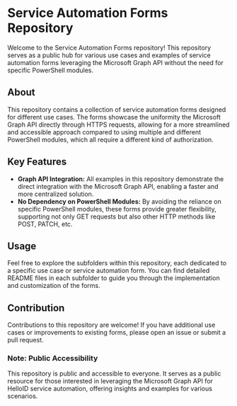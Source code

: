 # Service Automation Forms Repository

Welcome to the Service Automation Forms repository! This repository serves as a public hub for various use cases and examples of service automation forms leveraging the Microsoft Graph API without the need for specific PowerShell modules.

## About
This repository contains a collection of service automation forms designed for different use cases. The forms showcase the uniformity the Microsoft Graph API directly through HTTPS requests, allowing for a more streamlined and accessible approach compared to using multiple and different PowerShell modules, which all require a different kind of authorization.

## Key Features
- **Graph API Integration:** All examples in this repository demonstrate the direct integration with the Microsoft Graph API, enabling a faster and more centralized solution.
- **No Dependency on PowerShell Modules:** By avoiding the reliance on specific PowerShell modules, these forms provide greater flexibility, supporting not only GET requests but also other HTTP methods like POST, PATCH, etc.

## Usage
Feel free to explore the subfolders within this repository, each dedicated to a specific use case or service automation form. You can find detailed README files in each subfolder to guide you through the implementation and customization of the forms.

## Contribution
Contributions to this repository are welcome! If you have additional use cases or improvements to existing forms, please open an issue or submit a pull request.

### Note: Public Accessibility
This repository is public and accessible to everyone. It serves as a public resource for those interested in leveraging the Microsoft Graph API for HelloID service automation, offering insights and examples for various scenarios.
